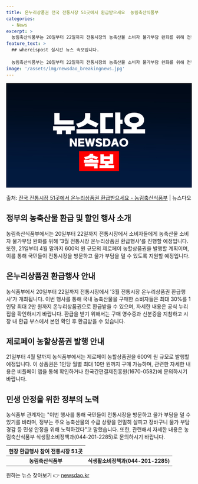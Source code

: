 ```yaml
---
title: 온누리상품권 전국 전통시장 51곳에서 환급받으세요  농림축산식품부
categories:
  - News
excerpt: >
  농림축산식품부는 20일부터 22일까지 전통시장의 농축산물 소비자 물가부담 완화를 위해 전국 전통시장 51곳에…
feature_text: >
  ## whereispost 실시간 뉴스 속보입니다.

  농림축산식품부는 20일부터 22일까지 전통시장의 농축산물 소비자 물가부담 완화를 위해 전국 전통시장 51곳에…
image: '/assets/img/newsdao_breakingnews.jpg'
---
```


![뉴스다오 속보](/assets/img/newsdao_breakingnews.jpg)

<p>출처: <a href="https://newsdao.kr/3385" rel="dofollow">전국 전통시장 51곳에서 온누리상품권 환급받으세요 - 농림축산식품부</a> | 뉴스다오</p>

<h2 data-ke-size="size26">정부의 농축산물 환급 및 할인 행사 소개</h2>
농림축산식품부에서는 20일부터 22일까지 전통시장에서 소비자들에게 농축산물 소비자 물가부담 완화를 위해 '3월 전통시장 온누리상품권 환급행사'를 진행할 예정입니다. 또한, 21일부터 4월 말까지 600억 원 규모의 제로페이 농할상품권을 발행할 계획이며, 이를 통해 국민들이 전통시장을 방문하고 물가 부담을 덜 수 있도록 지원할 예정입니다.

<h2 data-ke-size="size26">온누리상품권 환급행사 안내</h2>
<p data-ke-size="size16">농식품부에서 20일부터 22일까지 전통시장에서 '3월 전통시장 온누리상품권 환급행사'가 개최됩니다. 이번 행사를 통해 국내 농축산물을 구매한 소비자들은 최대 30%를 1인당 최대 2만 원까지 온누리상품권으로 환급받을 수 있으며, 자세한 내용은 공식 누리집을 확인하시기 바랍니다. 환급을 받기 위해서는 구매 영수증과 신분증을 지참하고 시장 내 환급 부스에서 본인 확인 후 환급받을 수 있습니다.</p>

<h2 data-ke-size="size26">제로페이 농할상품권 발행 안내</h2>
<p data-ke-size="size16">21일부터 4월 말까지 농식품부에서는 제로페이 농할상품권을 600억 원 규모로 발행할 예정입니다. 이 상품권은 1인당 월별 최대 10만 원까지 구매 가능하며, 관련한 자세한 내용은 비플페이 앱을 통해 확인하거나 한국간편결제진흥원(1670-0582)에 문의하시기 바랍니다.</p>

<h2 data-ke-size="size26">민생 안정을 위한 정부의 노력</h2>
<p data-ke-size="size16">농식품부 관계자는 "이번 행사를 통해 국민들이 전통시장을 방문하고 물가 부담을 덜 수 있기를 바라며, 정부는 주요 농축산물의 수급 상황을 면밀히 살피고 장바구니 물가 부담 경감 등 민생 안정을 위해 노력하겠다"고 말했습니다. 또한, 관련해서 자세한 내용은 농림축산식품부 식생활소비정책과(044-201-2285)로 문의하시기 바랍니다.</p>

<table>
	<thead>
		<tr>
			<th>현장 환급행사 참여 전통시장 51곳</th>
		</tr>
	</thead>
	<tbody>
		<tr>
			<td style="text-align: center; height: 17px;"><b>농림축산식품부</b></td>
		<td style="text-align: center; height: 17px;"><b>식생활소비정책과(044-201-2285)</b></td>
	</tbody>
</table>

<p data-ke-size="size16"></p> 

원하는 뉴스 찾아보기 👉 <a href="https://newsdao.kr" rel="dofollow">newsdao.kr</a>


